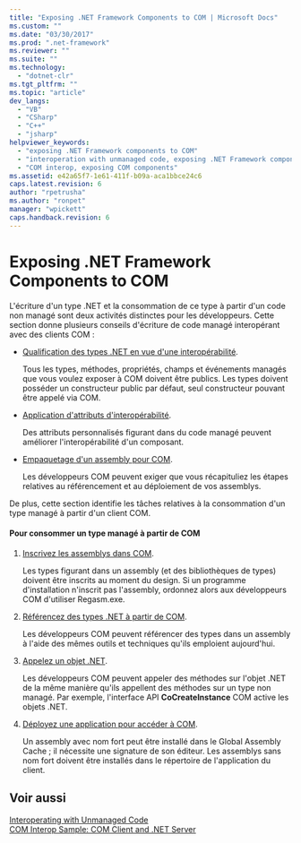 ```yaml
---
title: "Exposing .NET Framework Components to COM | Microsoft Docs"
ms.custom: ""
ms.date: "03/30/2017"
ms.prod: ".net-framework"
ms.reviewer: ""
ms.suite: ""
ms.technology: 
  - "dotnet-clr"
ms.tgt_pltfrm: ""
ms.topic: "article"
dev_langs: 
  - "VB"
  - "CSharp"
  - "C++"
  - "jsharp"
helpviewer_keywords: 
  - "exposing .NET Framework components to COM"
  - "interoperation with unmanaged code, exposing .NET Framework components"
  - "COM interop, exposing COM components"
ms.assetid: e42a65f7-1e61-411f-b09a-aca1bbce24c6
caps.latest.revision: 6
author: "rpetrusha"
ms.author: "ronpet"
manager: "wpickett"
caps.handback.revision: 6
---
```

# Exposing .NET Framework Components to COM
L'écriture d'un type .NET et la consommation de ce type à partir d'un code non managé sont deux activités distinctes pour les développeurs.  Cette section donne plusieurs conseils d'écriture de code managé interopérant avec des clients COM :  
  
-   [Qualification des types .NET en vue d'une interopérabilité](../../../docs/framework/interop/qualifying-net-types-for-interoperation.md).  
  
     Tous les types, méthodes, propriétés, champs et événements managés que vous voulez exposer à COM doivent être publics.  Les types doivent posséder un constructeur public par défaut, seul constructeur pouvant être appelé via COM.  
  
-   [Application d'attributs d'interopérabilité](../../../docs/framework/interop/applying-interop-attributes.md).  
  
     Des attributs personnalisés figurant dans du code managé peuvent améliorer l'interopérabilité d'un composant.  
  
-   [Empaquetage d'un assembly pour COM](../../../docs/framework/interop/packaging-an-assembly-for-com.md).  
  
     Les développeurs COM peuvent exiger que vous récapituliez les étapes relatives au référencement et au déploiement de vos assemblys.  
  
 De plus, cette section identifie les tâches relatives à la consommation d'un type managé à partir d'un client COM.  
  
#### Pour consommer un type managé à partir de COM  
  
1.  [Inscrivez les assemblys dans COM](../../../docs/framework/interop/registering-assemblies-with-com.md).  
  
     Les types figurant dans un assembly \(et des bibliothèques de types\) doivent être inscrits au moment du design.  Si un programme d'installation n'inscrit pas l'assembly, ordonnez alors aux développeurs COM d'utiliser Regasm.exe.  
  
2.  [Référencez des types .NET à partir de COM](../../../docs/framework/interop/how-to-reference-net-types-from-com.md).  
  
     Les développeurs COM peuvent référencer des types dans un assembly à l'aide des mêmes outils et techniques qu'ils emploient aujourd'hui.  
  
3.  [Appelez un objet .NET](http://msdn.microsoft.com/fr-fr/40c9626c-aea6-4bad-b8f0-c1de462efd33).  
  
     Les développeurs COM peuvent appeler des méthodes sur l'objet .NET de la même manière qu'ils appellent des méthodes sur un type non managé.  Par exemple, l'interface API **CoCreateInstance** COM active les objets .NET.  
  
4.  [Déployez une application pour accéder à COM](http://msdn.microsoft.com/fr-fr/fb63564c-c1b9-4655-a094-a235625882ce).  
  
     Un assembly avec nom fort peut être installé dans le Global Assembly Cache ; il nécessite une signature de son éditeur.  Les assemblys sans nom fort doivent être installés dans le répertoire de l'application du client.  
  
## Voir aussi  
 [Interoperating with Unmanaged Code](../../../docs/framework/interop/index.md)   
 [COM Interop Sample: COM Client and .NET Server](../../../docs/framework/interop/com-interop-sample-com-client-and-net-server.md)